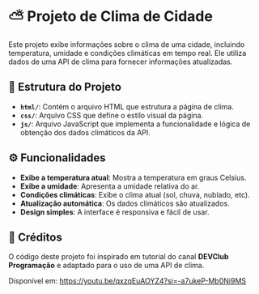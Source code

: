 
# ⛅ Projeto de Clima de Cidade

Este projeto exibe informações sobre o clima de uma cidade, incluindo temperatura, umidade e condições climáticas em tempo real. Ele utiliza dados de uma API de clima para fornecer informações atualizadas.

## 📂 Estrutura do Projeto

- **`html/`**: Contém o arquivo HTML que estrutura a página de clima.
- **`css/`**: Arquivo CSS que define o estilo visual da página.
- **`js/`**: Arquivo JavaScript que implementa a funcionalidade e lógica de obtenção dos dados climáticos da API.

## ⚙️ Funcionalidades

- **Exibe a temperatura atual**: Mostra a temperatura em graus Celsius.
- **Exibe a umidade**: Apresenta a umidade relativa do ar.
- **Condições climáticas**: Exibe o clima atual (sol, chuva, nublado, etc).
- **Atualização automática**: Os dados climáticos são atualizados.
- **Design simples**: A interface é responsiva e fácil de usar.

## 📌 Créditos

O código deste projeto foi inspirado em tutorial do canal **DEVClub Programação** e adaptado para o uso de uma API de clima.

Disponível em: https://youtu.be/qxzqEuAOYZ4?si=-a7ukeP-Mb0Ni9MS

